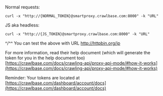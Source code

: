 
Normal requests:
```
curl -x "http://{NORMAL_TOKEN}@smartproxy.crawlbase.com:8000" -k "URL"  
```

JS aka headless:
```
curl -x "http://{JS_TOKEN}@smartproxy.crawlbase.com:8000" -k "URL"
```

^/^^ You can test the above with URL http://httpbin.org/ip

For more information, read their help document (which will generate the token for you in the help document too)
[https://crawlbase.com/docs/crawling-api/proxy-api-mode/#how-it-works](https://crawlbase.com/docs/crawling-api/proxy-api-mode/#how-it-works)

Reminder: Your tokens are located at
[https://crawlbase.com/dashboard/account/docs](https://crawlbase.com/dashboard/account/docs)